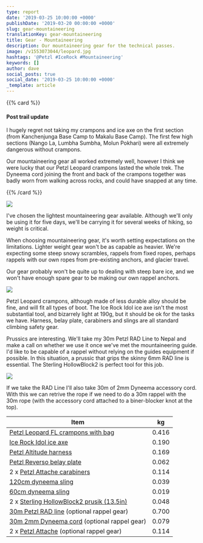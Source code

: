 ```yaml
---
type: report
date: '2019-03-25 10:00:00 +0000'
publishDate: '2019-03-20 00:00:00 +0000'
slug: gear-mountaineering
translationKey: gear-mountaineering
title: Gear - Mountaineering
description: Our mountaineering gear for the technical passes.
image: /v1553073044/leopard.jpg
hashtags: '@Petzl #IceRock #Mountaineering'
keywords: []
author: dave
social_posts: true
social_date: '2019-03-25 10:00:00 +0000'
_template: article
---
```





{{% card %}}

#### Post trail update

I hugely regret not taking my crampons and ice axe on the first section (from Kanchenjunga Base Camp to Makalu Base 
Camp). The first few high sections (Nango La, Lumbha Sumbha, Molun Pokhari) were all extremely dangerous without 
crampons.

Our mountaineering gear all worked extremely well, however I think we were lucky that our Petzl Leopard crampons lasted 
the whole trek. The Dyneema cord joining the front and back of the crampons together was badly worn from walking across 
rocks, and could have snapped at any time.

{{% /card %}}

![](https://res.cloudinary.com/wildernessprime/image/upload/w_800,dpr_auto/v1553073044/leopard.jpg)

I've chosen the lightest mountaineering gear available. Although we'll only be using it for five days, we'll be carrying it for several weeks of hiking, so weight is critical.

When choosing mountaineering gear, it's worth setting expectations on the limitations. Lighter weight gear won't be as capable as heavier. We're expecting some steep snowy scrambles, rappels from fixed ropes, perhaps rappels with our own ropes from pre-existing anchors, and glacier travel.

Our gear probably won't be quite up to dealing with steep bare ice, and we won't have enough spare gear to be making our own rappel anchors.

![](https://res.cloudinary.com/wildernessprime/image/upload/w_800,dpr_auto/v1553073169/s_IDOL%281%29.jpg)

Petzl Leopard crampons, although made of less durable alloy should be fine, and will fit all types of boot. The Ice Rock Idol ice axe isn't the most substantial tool, and bizarrely light at 190g, but it should be ok for the tasks we have. Harness, belay plate, carabiners and slings are all standard climbing safety gear. 

Prussics are interesting. We'll take my 30m Petzl RAD Line to Nepal and make a call on whether we use it once we've met the mountaineering guide. I'd like to be capable of a rappel without relying on the guides equipment if possible. In this situation, a prussic that grips the skinny 6mm RAD line is essential. The Sterling HollowBlock2 is perfect tool for this job.

![](https://res.cloudinary.com/wildernessprime/image/upload/w_800,dpr_auto/v1553073347/ONECOL.jpg)

If we take the RAD Line I'll also take 30m of 2mm Dyneema accessory cord. With this we can retrive the rope if we need to do a 30m rappel with the 30m rope (with the accessory cord attached to a biner-blocker knot at the top).

<div class="tableizer-container">
<table class="tableizer-table">
<thead><tr class="tableizer-firstrow"><th>Item</th><th>kg</th></tr></thead><tbody>
 <tr><td><a href="https://www.petzl.com/US/en/Sport/Crampons/LEOPARD-FL" target="_blank">Petzl Leopard FL crampons with bag</a></td><td>0.416</td></tr>
 <tr><td><a href="http://icerockequipment.com/en/catalog/rocky-ice/ledorub-idol" target="_blank">Ice Rock Idol ice axe</a></td><td>0.190</td></tr>
 <tr><td><a href="https://www.petzl.com/INT/en/Sport/Harnesses/ALTITUDE" target="_blank">Petzl Altitude harness</a></td><td>0.169</td></tr>
 <tr><td><a href="https://www.petzl.com/INT/en/Sport/Belay-devices-and-descenders/REVERSO" target="_blank">Petzl Reverso belay plate</a></td><td>0.062</td></tr>
 <tr><td>2 x <a href="https://www.petzl.com/US/en/Sport/Carabiners-and-quickdraws/ATTACHE" target="_blank">Petzl Attache carabiners</a></td><td>0.114</td></tr>
 <tr><td><a href="https://www.mammut.com/p/2120-00601-5018/contact-sling-80/" target="_blank">120cm dyneema sling</a></td><td>0.039</td></tr>
 <tr><td><a href="https://www.mammut.com/p/2120-00601-5018/contact-sling-80/" target="_blank">60cm dyneema sling</a></td><td>0.019</td></tr>
 <tr><td>2 x <a href="https://sterlingrope.com/store/work/cordage/prusik-and-hitch-cords/hollowblock2" target="_blank">Sterling HollowBlock2 prusik (13.5in)</a></td><td>0.048</td></tr>
 <tr><td><a href="https://www.petzl.com/INT/en/Sport/Ropes/RAD-LINE-6-mm" target="_blank">30m Petzl RAD line</a> (optional rappel gear)</td><td>0.700</td></tr>
 <tr><td><a href="https://www.amazon.co.uk/gp/product/B00Q9IHL0O" target="_blank">30m 2mm Dyneema cord</a> (optional rappel gear)</td><td>0.079</td></tr>
 <tr><td>2 x <a href="https://www.petzl.com/US/en/Sport/Carabiners-and-quickdraws/ATTACHE" target="_blank">Petzl Attache</a> (optional rappel gear)</td><td>0.114</td></tr>
</tbody></table>
</div>
